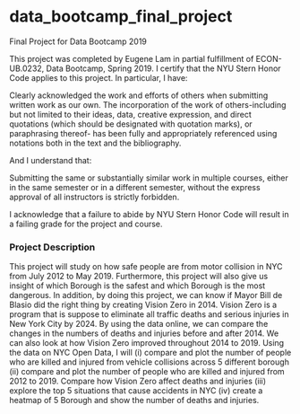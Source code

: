 # data_bootcamp_final_project
Final Project for Data Bootcamp 2019

This project was completed by Eugene Lam in partial fulfillment of ECON-UB.0232,
Data Bootcamp, Spring 2019. I certify that the NYU Stern Honor Code applies to this project. 
In particular, I have:

Clearly acknowledged the work and efforts of others when submitting written work as our own.
The incorporation of the work of others-including but not limited to their ideas, data, creative
expression, and direct quotations (which should be designated with quotation marks), or paraphrasing 
thereof- has been fully and appropriately referenced using notations both in the text and the bibliography.

And I understand that:

Submitting the same or substantially similar work in multiple courses, either in the same semester or in a 
different semester, without the express approval of all instructors is strictly forbidden. 

I acknowledge that a failure to abide by NYU Stern Honor Code will result in a failing grade for the project and course.

### Project Description 

This project will study on how safe people are from motor collision in NYC from July 2012 to May 2019. Furthermore, this project will also give us insight of which Borough is the safest and which Borough is the most dangerous. In addition, by doing this project, we can know if Mayor Bill de Blasio did the right thing by creating Vision Zero in 2014. Vision Zero is a program that is suppose to eliminate all traffic deaths and serious injuries in New York City by 2024. By using the data online, we can compare the changes in the numbers of deaths and injuries before and after 2014. We can also look at how Vision Zero improved throughout 2014 to 2019. Using the data on NYC Open Data, I will (i) compare and plot the number of people who are killed and injured from vehicle collisions across 5 different borough (ii) compare and plot the number of people who are killed and injured from 2012 to 2019. Compare how Vision Zero affect deaths and injuries (iii) explore the top 5 situations that cause accidents in NYC (iv) create a heatmap of 5 Borough and show the number of deaths and injuries. 
